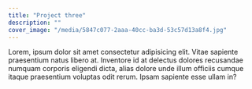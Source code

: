 ```yaml
---
title: "Project three"
description: ""
cover_image: "/media/5847c077-2aaa-40cc-ba3d-53c57d13a8f4.jpg"
---
```


Lorem, ipsum dolor sit amet consectetur adipisicing elit. Vitae sapiente praesentium natus libero at. Inventore id at delectus dolores recusandae numquam corporis eligendi dicta, alias dolore unde illum officiis cumque itaque praesentium voluptas odit rerum. Ipsam sapiente esse ullam in?